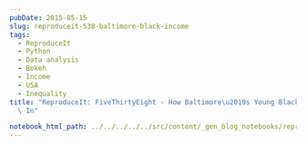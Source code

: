 ```yaml
---
pubDate: 2015-05-15
slug: reproduceit-538-baltimore-black-income
tags:
  - ReproduceIt
  - Python
  - Data analysis
  - Bokeh
  - Income
  - USA
  - Inequality
title: "ReproduceIt: FiveThirtyEight - How Baltimore\u2019s Young Black Men Are Boxed\
  \ In"

notebook_html_path: ../../../../../src/content/_gen_blog_notebooks/reproduceit-538-baltimore-post.html
---
```

